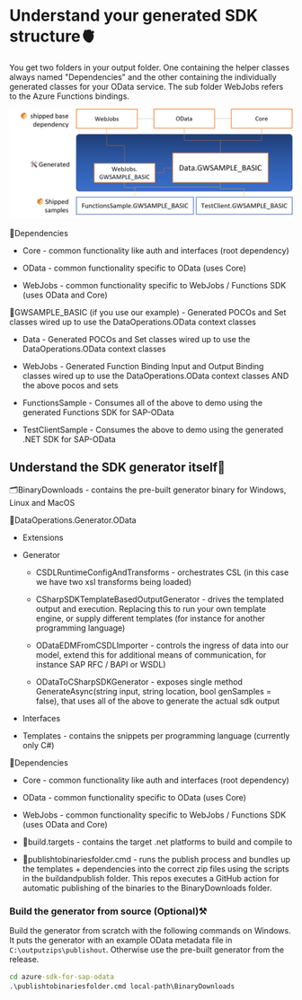# Understand your generated SDK structure🫀

You get two folders in your output folder. One containing the helper classes always named "Dependencies" and the other containing the individually generated classes for your OData service. The sub folder WebJobs refers to the Azure Functions bindings.

![Illustration of the dependencies and structure of the SDK](/Misc/img/dependencies.png)

📂Dependencies

- Core - common functionality like auth and interfaces (root dependency)

- OData - common functionality specific to OData (uses Core)

- WebJobs - common functionality specific to WebJobs / Functions SDK (uses OData and Core)

📂GWSAMPLE_BASIC (if you use our example) - Generated POCOs and Set classes wired up to use the DataOperations.OData context classes

- Data - Generated POCOs and Set classes wired up to use the DataOperations.OData context classes

- WebJobs - Generated Function Binding Input and Output Binding classes wired up to use the DataOperations.OData context classes AND the above pocos and sets

- FunctionsSample - Consumes all of the above to demo using the generated Functions SDK for SAP-OData

- TestClientSample - Consumes the above to demo using the generated .NET SDK for SAP-OData

## Understand the SDK generator itself🧠

🗂️BinaryDownloads - contains the pre-built generator binary for Windows, Linux and MacOS

📂DataOperations.Generator.OData

- Extensions

- Generator

    - CSDLRuntimeConfigAndTransforms - orchestrates CSL (in this case we have two xsl transforms being loaded)

    - CSharpSDKTemplateBasedOutputGenerator - drives the templated output and execution. Replacing this to run your own template engine, or supply different templates (for instance for another programming language)

    - ODataEDMFromCSDLImporter - controls the ingress of data into our model, extend this for additional means of communication, for instance SAP RFC / BAPI or WSDL)

    - ODataToCSharpSDKGenerator - exposes single method GenerateAsync(string input, string location, bool genSamples = false), that uses all of the above to generate the actual sdk output

- Interfaces

- Templates - contains the snippets per programming language (currently only C#)

📂Dependencies

- Core - common functionality like auth and interfaces (root dependency)

- OData - common functionality specific to OData (uses Core)

- WebJobs - common functionality specific to WebJobs / Functions SDK (uses OData and Core)

- 🔨build.targets - contains the target .net platforms to build and compile to

- 📜publishtobinariesfolder.cmd - runs the publish process and bundles up the templates + dependencies into the correct zip files using the scripts in the buildandpublish folder. This repos executes a GitHub action for automatic publishing of the binaries to the BinaryDownloads folder.

### Build the generator from source (Optional)⚒️

Build the generator from scratch with the following commands on Windows. It puts the generator with an example OData metadata file in `C:\outputzips\publishout`. Otherwise use the pre-built generator from the release.

```cmd
cd azure-sdk-for-sap-odata
.\publishtobinariesfolder.cmd local-path\BinaryDownloads
```
